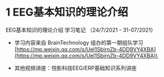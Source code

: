 # 1️ EEG基本知识的理论介绍

EEG基本知识的理论介绍 学习笔记 （24/7/2021 - 31-07/2021）

* 学习内容来自 BrainTechnology 组办的第一期组队学习   \
  &#x20;[https://mp.weixin.qq.com/s/UeI1SbirnZb-4DD9VY4XBA](https://mp.weixin.qq.com/s/UeI1SbirnZb-4DD9VY4XBA)\

* 其他视频讲座：悦影科技EEG/ERP基础知识系列讲座
